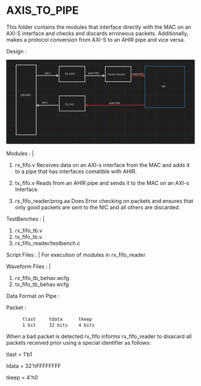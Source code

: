 # AXIS_TO_PIPE

This folder contains the modules that interface directly with the MAC on an AXI-S interface and checks and discards erroneous packets. Additionally, makes a protocol conversion from AXI-S to an AHIR pipe and vice versa.


Design : 



![enter image description here](https://github.com/ARamachandran2000/AJIT_Ethernet/blob/main/axis_to_pipe/Design.png)




Modules : 
|
  1. rx_fifo.v 
        Receives data on an AXI-s interface from the MAC and adds it to a pipe that has interfaces comatible with AHIR.
  2. tx_fifo.v
        Reads from an AHIR pipe and sends it to the MAC on an AXI-s Interface.
  
  3. rx_fifo_reader/prog.aa 
        Does Error checking on packets and ensures that only good packets are sent to the NIC and all others are discarded.

TestBenches : 
|
  1. rx_fifo_tb.v
  2. tx_fifo_tb.v
  3. rx_fifo_reader/testbench.c

Script Files : 
|
  For execution of modules in rx_fifo_reader
 
Waveform Files : 
|
  1. rx_fifo_tb_behav.wcfg
  2. tx_fifo_tb_behav.wcfg



Data Format on Pipe : 

 Packet :

          tlast     tdata      tkeep
          1 bit     32 bits    4 bits
 
 
 
 When a bad packet is detected rx_fifo informs rx_fifo_reader to disacard all packets received prior using a special identifier as follows: 
 
 tlast = 1'b1
 
 tdata = 32'hFFFFFFFF
 
 tkeep = 4'h0
 
 
